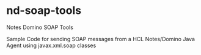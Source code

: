 # nd-soap-tools
Notes Domino SOAP Tools

Sample Code for sending SOAP messages from a HCL Notes/Domino Java Agent using javax.xml.soap classes
